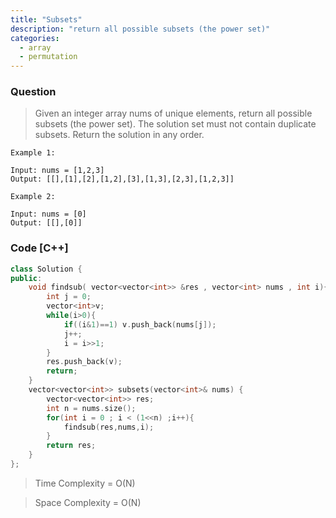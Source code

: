 ```yaml
---
title: "Subsets"
description: "return all possible subsets (the power set)"
categories:
  - array
  - permutation
---
```


### Question

> Given an integer array nums of unique elements, return all possible subsets (the power set).
> The solution set must not contain duplicate subsets. Return the solution in any order.

```
Example 1:

Input: nums = [1,2,3]
Output: [[],[1],[2],[1,2],[3],[1,3],[2,3],[1,2,3]]

Example 2:

Input: nums = [0]
Output: [[],[0]]
```

### Code [C++]

```cpp
class Solution {
public:
    void findsub( vector<vector<int>> &res , vector<int> nums , int i){
        int j = 0;
        vector<int>v;
        while(i>0){
            if((i&1)==1) v.push_back(nums[j]);
            j++;
            i = i>>1;
        }
        res.push_back(v);
        return;
    }
    vector<vector<int>> subsets(vector<int>& nums) {
        vector<vector<int>> res;
        int n = nums.size();
        for(int i = 0 ; i < (1<<n) ;i++){
            findsub(res,nums,i);
        }
        return res;
    }
};
```

> Time Complexity = O(N)

> Space Complexity = O(N)

